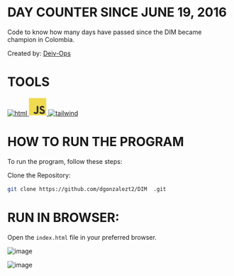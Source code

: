 # DAY COUNTER SINCE JUNE 19, 2016
Code to know how many days have passed since the DIM became champion in Colombia.

Created by: [Deiv-Ops](https://github.com/dgonzalezt2)

# TOOLS

<div>
     <p align="left">
<a href="https://html.com/" target="_blank" rel="noreferrer">
<img src="https://camo.githubusercontent.com/f2ce4039c99cf35adde738583ab0fbcd60eaafccf1e949884bda91d0b5c819ce/68747470733a2f2f63646e2e6a7364656c6976722e6e65742f67682f64657669636f6e732f64657669636f6e2f69636f6e732f68746d6c352f68746d6c352d6f726967696e616c2e737667" alt="html" width="40" height="40"/> </a>

<a href="https://developer.mozilla.org/en-US/docs/Web/JavaScript" target="_blank" rel="noreferrer">
<img src="https://raw.githubusercontent.com/devicons/devicon/master/icons/javascript/javascript-original.svg" alt="javascript" width="40" height="40"/> </a> <a href="https://tailwindcss.com/" target="_blank" rel="noreferrer"> <img src="https://camo.githubusercontent.com/0da944f181647261c840e34b20ed7e3ca44ddc150869c6ea550cf98d06c81a37/68747470733a2f2f63646e2e6a7364656c6976722e6e65742f67682f64657669636f6e732f64657669636f6e2f69636f6e732f637373332f637373332d6f726967696e616c2e737667" alt="tailwind" width="40" height="40"/> </a>

</div>


# HOW TO RUN THE PROGRAM
To run the program, follow these steps:

Clone the Repository:
```bash 
git clone https://github.com/dgonzalezt2/DIM  .git
```

# RUN IN BROWSER:
Open the ```index.html``` file in your preferred browser.

![image](https://github.com/dgonzalezt2/DIM/assets/81880494/659605c7-6bf9-4ae0-930e-212d1a110179)

![image](https://github.com/dgonzalezt2/DIM/assets/81880494/5c89de1b-2240-40e2-9ea1-004f994df3e9)

